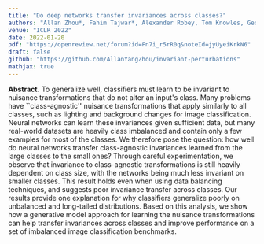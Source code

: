 ```yaml
---
title: "Do deep networks transfer invariances across classes?"
authors: "Allan Zhou*, Fahim Tajwar*, Alexander Robey, Tom Knowles, George J. Pappas, Hamed Hassani, Chelsea Finn"
venue: "ICLR 2022"
date: 2022-01-20
pdf: "https://openreview.net/forum?id=Fn7i_r5rR0q&noteId=jyUyeiKrkN6"
draft: false
github: "https://github.com/AllanYangZhou/invariant-perturbations"
mathjax: true
---
```


**Abstract.** To generalize well, classifiers must learn to be invariant to nuisance transformations that do not alter an input's class.  Many problems have ``class-agnostic'' nuisance transformations that apply similarly to all classes, such as lighting and background changes for image classification. Neural networks can learn these invariances given sufficient data, but many real-world datasets are heavily class imbalanced and contain only a few examples for most of the classes. We therefore pose the question: how well do neural networks transfer class-agnostic invariances learned from the large classes to the small ones? Through careful experimentation, we observe that invariance to class-agnostic transformations is still heavily dependent on class size, with the networks being much less invariant on smaller classes. This result holds even when using data balancing techniques, and suggests poor invariance transfer across classes. Our results provide one explanation for why classifiers generalize poorly on unbalanced and long-tailed distributions. Based on this analysis, we show how a generative model approach for learning the nuisance transformations can help transfer invariances across classes and improve performance on a set of imbalanced image classification benchmarks.